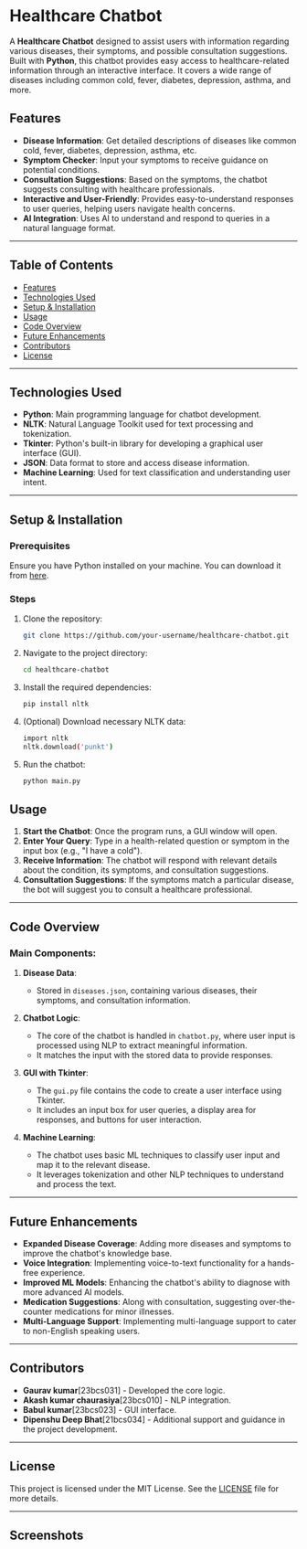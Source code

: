 # Healthcare Chatbot

A **Healthcare Chatbot** designed to assist users with information regarding various diseases, their symptoms, and possible consultation suggestions. Built with **Python**, this chatbot provides easy access to healthcare-related information through an interactive interface. It covers a wide range of diseases including common cold, fever, diabetes, depression, asthma, and more.

## Features

- **Disease Information**: Get detailed descriptions of diseases like common cold, fever, diabetes, depression, asthma, etc.
- **Symptom Checker**: Input your symptoms to receive guidance on potential conditions.
- **Consultation Suggestions**: Based on the symptoms, the chatbot suggests consulting with healthcare professionals.
- **Interactive and User-Friendly**: Provides easy-to-understand responses to user queries, helping users navigate health concerns.
- **AI Integration**: Uses AI to understand and respond to queries in a natural language format.

---

## Table of Contents

- [Features](#features)
- [Technologies Used](#technologies-used)
- [Setup & Installation](#setup--installation)
- [Usage](#usage)
- [Code Overview](#code-overview)
- [Future Enhancements](#future-enhancements)
- [Contributors](#contributors)
- [License](#license)

---

## Technologies Used

- **Python**: Main programming language for chatbot development.
- **NLTK**: Natural Language Toolkit used for text processing and tokenization.
- **Tkinter**: Python's built-in library for developing a graphical user interface (GUI).
- **JSON**: Data format to store and access disease information.
- **Machine Learning**: Used for text classification and understanding user intent.

---

## Setup & Installation

### Prerequisites

Ensure you have Python installed on your machine. You can download it from [here](https://www.python.org/downloads/).

### Steps

1. Clone the repository:

   ```bash
   git clone https://github.com/your-username/healthcare-chatbot.git
   
2. Navigate to the project directory:

   ```bash
   cd healthcare-chatbot

3. Install the required dependencies:

   ```bash
   pip install nltk

4. (Optional) Download necessary NLTK data:

   ```bash
   import nltk
   nltk.download('punkt')

5. Run the chatbot:
   ```bash
   python main.py

## Usage

1. **Start the Chatbot**: Once the program runs, a GUI window will open.
2. **Enter Your Query**: Type in a health-related question or symptom in the input box (e.g., "I have a cold").
3. **Receive Information**: The chatbot will respond with relevant details about the condition, its symptoms, and consultation suggestions.
4. **Consultation Suggestions**: If the symptoms match a particular disease, the bot will suggest you to consult a healthcare professional.

---

## Code Overview

### Main Components:

1. **Disease Data**: 
   - Stored in `diseases.json`, containing various diseases, their symptoms, and consultation information.

2. **Chatbot Logic**: 
   - The core of the chatbot is handled in `chatbot.py`, where user input is processed using NLP to extract meaningful information.
   - It matches the input with the stored data to provide responses.

3. **GUI with Tkinter**:
   - The `gui.py` file contains the code to create a user interface using Tkinter.
   - It includes an input box for user queries, a display area for responses, and buttons for user interaction.

4. **Machine Learning**:
   - The chatbot uses basic ML techniques to classify user input and map it to the relevant disease.
   - It leverages tokenization and other NLP techniques to understand and process the text.

---

## Future Enhancements

- **Expanded Disease Coverage**: Adding more diseases and symptoms to improve the chatbot's knowledge base.
- **Voice Integration**: Implementing voice-to-text functionality for a hands-free experience.
- **Improved ML Models**: Enhancing the chatbot's ability to diagnose with more advanced AI models.
- **Medication Suggestions**: Along with consultation, suggesting over-the-counter medications for minor illnesses.
- **Multi-Language Support**: Implementing multi-language support to cater to non-English speaking users.

---

## Contributors

- **Gaurav kumar**[23bcs031]  - Developed the core logic. 
- **Akash kumar chaurasiya**[23bcs010]  - NLP integration. 
- **Babul kumar**[23bcs023]  - GUI interface.
- **Dipenshu Deep Bhat**[21bcs034] - Additional support and guidance in the project development.

---

## License

This project is licensed under the MIT License. See the [LICENSE](./LICENSE) file for more details.

---

## Screenshots




